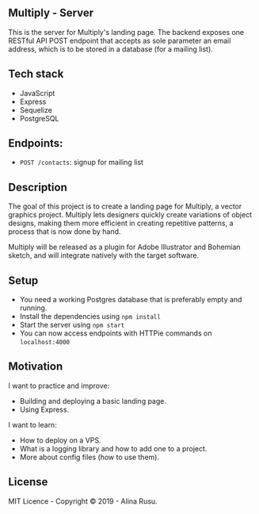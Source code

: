 ## Multiply - Server

This is the server for Multiply's landing page. The backend exposes one RESTful API POST endpoint that accepts as sole parameter an email address, which is to be stored in a database (for a mailing list). 

## Tech stack
* JavaScript
* Express
* Sequelize
* PostgreSQL 

## Endpoints: 

* `POST /contacts`: signup for mailing list

## Description

The goal of this project is to create a landing page for Multiply, a vector graphics project. Multiply lets designers quickly create variations of object designs, making them more efficient in creating repetitive patterns, a process that is now done by hand.

Multiply will be released as a plugin for Adobe Illustrator and Bohemian sketch, and will integrate natively with the target software.

## Setup
* You need a working Postgres database that is preferably empty and running. 
* Install the dependencies using `npm install`
* Start the server using `npm start`
* You can now access endpoints with HTTPie commands on `localhost:4000`

## Motivation

I want to practice and improve:
* Building and deploying a basic landing page.
* Using Express.

I want to learn:
* How to deploy on a VPS.
* What is a logging library and how to add one to a project.
* More about config files (how to use them).

## License
MIT Licence - Copyright &copy; 2019 - Alina Rusu.
